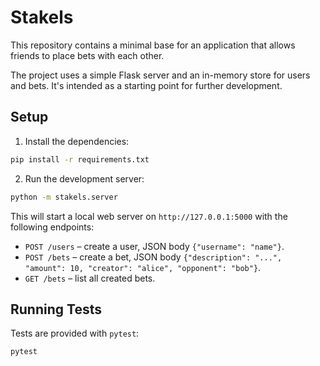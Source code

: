 # Stakels

This repository contains a minimal base for an application that allows friends to place bets with each other.

The project uses a simple Flask server and an in-memory store for users and bets. It's intended as a starting point for further development.

## Setup

1. Install the dependencies:

```bash
pip install -r requirements.txt
```

2. Run the development server:

```bash
python -m stakels.server
```

This will start a local web server on `http://127.0.0.1:5000` with the following endpoints:

- `POST /users` – create a user, JSON body `{"username": "name"}`.
- `POST /bets` – create a bet, JSON body `{"description": "...", "amount": 10, "creator": "alice", "opponent": "bob"}`.
- `GET /bets` – list all created bets.

## Running Tests

Tests are provided with `pytest`:

```bash
pytest
```

